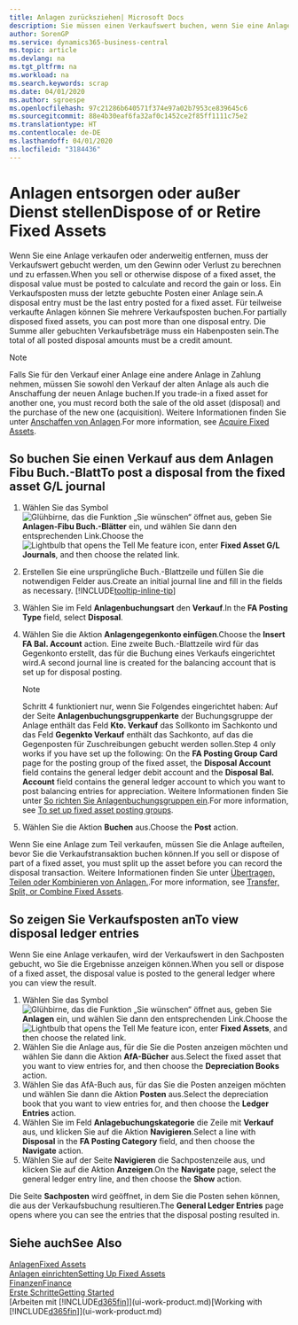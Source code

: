 ```yaml
---
title: Anlagen zurücksziehen| Microsoft Docs
description: Sie müssen einen Verkaufswert buchen, wenn Sie eine Anlage verkaufen oder ausrangieren, die storniert werden sollten.
author: SorenGP
ms.service: dynamics365-business-central
ms.topic: article
ms.devlang: na
ms.tgt_pltfrm: na
ms.workload: na
ms.search.keywords: scrap
ms.date: 04/01/2020
ms.author: sgroespe
ms.openlocfilehash: 97c21286b640571f374e97a02b7953ce839645c6
ms.sourcegitcommit: 88e4b30eaf6fa32af0c1452ce2f85ff1111c75e2
ms.translationtype: HT
ms.contentlocale: de-DE
ms.lasthandoff: 04/01/2020
ms.locfileid: "3184436"
---
```

# <a name="dispose-of-or-retire-fixed-assets"></a><span data-ttu-id="38eea-103">Anlagen entsorgen oder außer Dienst stellen</span><span class="sxs-lookup"><span data-stu-id="38eea-103">Dispose of or Retire Fixed Assets</span></span>
<span data-ttu-id="38eea-104">Wenn Sie eine Anlage verkaufen oder anderweitig entfernen, muss der Verkaufswert gebucht werden, um den Gewinn oder Verlust zu berechnen und zu erfassen.</span><span class="sxs-lookup"><span data-stu-id="38eea-104">When you sell or otherwise dispose of a fixed asset, the disposal value must be posted to calculate and record the gain or loss.</span></span> <span data-ttu-id="38eea-105">Ein Verkaufsposten muss der letzte gebuchte Posten einer Anlage sein.</span><span class="sxs-lookup"><span data-stu-id="38eea-105">A disposal entry must be the last entry posted for a fixed asset.</span></span> <span data-ttu-id="38eea-106">Für teilweise verkaufte Anlagen können Sie mehrere Verkaufsposten buchen.</span><span class="sxs-lookup"><span data-stu-id="38eea-106">For partially disposed fixed assets, you can post more than one disposal entry.</span></span> <span data-ttu-id="38eea-107">Die Summe aller gebuchten Verkaufsbeträge muss ein Habenposten sein.</span><span class="sxs-lookup"><span data-stu-id="38eea-107">The total of all posted disposal amounts must be a credit amount.</span></span>  

> [!NOTE]  
>   <span data-ttu-id="38eea-108">Falls Sie für den Verkauf einer Anlage eine andere Anlage in Zahlung nehmen, müssen Sie sowohl den Verkauf der alten Anlage als auch die Anschaffung der neuen Anlage buchen.</span><span class="sxs-lookup"><span data-stu-id="38eea-108">If you trade-in a fixed asset for another one, you must record both the sale of the old asset (disposal) and the purchase of the new one (acquisition).</span></span> <span data-ttu-id="38eea-109">Weitere Informationen finden Sie unter [Anschaffen von Anlagen](fa-how-acquire.md).</span><span class="sxs-lookup"><span data-stu-id="38eea-109">For more information, see [Acquire Fixed Assets](fa-how-acquire.md).</span></span>  

## <a name="to-post-a-disposal-from-the-fixed-asset-gl-journal"></a><span data-ttu-id="38eea-110">So buchen Sie einen Verkauf aus dem Anlagen Fibu Buch.-Blatt</span><span class="sxs-lookup"><span data-stu-id="38eea-110">To post a disposal from the fixed asset G/L journal</span></span>
1. <span data-ttu-id="38eea-111">Wählen Sie das Symbol ![Glühbirne, das die Funktion „Sie wünschen“ öffnet](media/ui-search/search_small.png "Was möchten Sie tun?") aus, geben Sie **Anlagen-Fibu Buch.-Blätter** ein, und wählen Sie dann den entsprechenden Link.</span><span class="sxs-lookup"><span data-stu-id="38eea-111">Choose the ![Lightbulb that opens the Tell Me feature](media/ui-search/search_small.png "Tell me what you want to do") icon, enter **Fixed Asset G/L Journals**, and then choose the related link.</span></span>  
2. <span data-ttu-id="38eea-112">Erstellen Sie eine ursprüngliche Buch.-Blattzeile und füllen Sie die notwendigen Felder aus.</span><span class="sxs-lookup"><span data-stu-id="38eea-112">Create an initial journal line and fill in the fields as necessary.</span></span> [!INCLUDE[tooltip-inline-tip](includes/tooltip-inline-tip_md.md)]  
3. <span data-ttu-id="38eea-113">Wählen Sie im Feld **Anlagenbuchungsart** den **Verkauf**.</span><span class="sxs-lookup"><span data-stu-id="38eea-113">In the **FA Posting Type** field, select **Disposal**.</span></span>  
4. <span data-ttu-id="38eea-114">Wählen Sie die Aktion **Anlagengegenkonto einfügen**.</span><span class="sxs-lookup"><span data-stu-id="38eea-114">Choose the **Insert FA Bal. Account** action.</span></span> <span data-ttu-id="38eea-115">Eine zweite Buch.-Blattzeile wird für das Gegenkonto erstellt, das für die Buchung eines Verkaufs eingerichtet wird.</span><span class="sxs-lookup"><span data-stu-id="38eea-115">A second journal line is created for the balancing account that is set up for disposal posting.</span></span>  

    > [!NOTE]  
    >   <span data-ttu-id="38eea-116">Schritt 4 funktioniert nur, wenn Sie Folgendes eingerichtet haben: Auf der Seite **Anlagenbuchungsgruppenkarte** der Buchungsgruppe der Anlage enthält das Feld **Kto. Verkauf** das Sollkonto im Sachkonto und das Feld **Gegenkto Verkauf** enthält das Sachkonto, auf das die Gegenposten für Zuschreibungen gebucht werden sollen.</span><span class="sxs-lookup"><span data-stu-id="38eea-116">Step 4 only works if you have set up the following: On the **FA Posting Group Card** page for the posting group of the fixed asset, the **Disposal Account** field contains the general ledger debit account and the **Disposal Bal. Account** field contains the general ledger account to which you want to post balancing entries for appreciation.</span></span> <span data-ttu-id="38eea-117">Weitere Informationen finden Sie unter [So richten Sie Anlagenbuchungsgruppen ein](fa-how-setup-general.md#to-set-up-fixed-asset-posting-groups).</span><span class="sxs-lookup"><span data-stu-id="38eea-117">For more information, see [To set up fixed asset posting groups](fa-how-setup-general.md#to-set-up-fixed-asset-posting-groups).</span></span>  
5. <span data-ttu-id="38eea-118">Wählen Sie die Aktion **Buchen** aus.</span><span class="sxs-lookup"><span data-stu-id="38eea-118">Choose the **Post** action.</span></span>  

<span data-ttu-id="38eea-119">Wenn Sie eine Anlage zum Teil verkaufen, müssen Sie die Anlage aufteilen, bevor Sie die Verkaufstransaktion buchen können.</span><span class="sxs-lookup"><span data-stu-id="38eea-119">If you sell or dispose of part of a fixed asset, you must split up the asset before you can record the disposal transaction.</span></span> <span data-ttu-id="38eea-120">Weitere Informationen finden Sie unter [Übertragen, Teilen oder Kombinieren von Anlagen.](fa-how-trans-split-combine.md).</span><span class="sxs-lookup"><span data-stu-id="38eea-120">For more information, see [Transfer, Split, or Combine Fixed Assets](fa-how-trans-split-combine.md).</span></span>  

## <a name="to-view-disposal-ledger-entries"></a><span data-ttu-id="38eea-121">So zeigen Sie Verkaufsposten an</span><span class="sxs-lookup"><span data-stu-id="38eea-121">To view disposal ledger entries</span></span>
<span data-ttu-id="38eea-122">Wenn Sie eine Anlage verkaufen, wird der Verkaufswert in den Sachposten gebucht, wo Sie die Ergebnisse anzeigen können.</span><span class="sxs-lookup"><span data-stu-id="38eea-122">When you sell or dispose of a fixed asset, the disposal value is posted to the general ledger where you can view the result.</span></span>  

1. <span data-ttu-id="38eea-123">Wählen Sie das Symbol ![Glühbirne, das die Funktion „Sie wünschen“ öffnet](media/ui-search/search_small.png "Was möchten Sie tun?") aus, geben Sie **Anlagen** ein, und wählen Sie dann den entsprechenden Link.</span><span class="sxs-lookup"><span data-stu-id="38eea-123">Choose the ![Lightbulb that opens the Tell Me feature](media/ui-search/search_small.png "Tell me what you want to do") icon, enter **Fixed Assets**, and then choose the related link.</span></span>  
2. <span data-ttu-id="38eea-124">Wählen Sie die Anlage aus, für die Sie die Posten anzeigen möchten und wählen Sie dann die Aktion **AfA-Bücher** aus.</span><span class="sxs-lookup"><span data-stu-id="38eea-124">Select the fixed asset that you want to view entries for, and then choose the **Depreciation Books** action.</span></span>  
3. <span data-ttu-id="38eea-125">Wählen Sie das AfA-Buch aus, für das Sie die Posten anzeigen möchten und wählen Sie dann die Aktion **Posten** aus.</span><span class="sxs-lookup"><span data-stu-id="38eea-125">Select the depreciation book that you want to view entries for, and then choose the **Ledger Entries** action.</span></span>  
4. <span data-ttu-id="38eea-126">Wählen Sie im Feld **Anlagebuchungskategorie** die Zeile mit **Verkauf** aus, und klicken Sie auf die Aktion **Navigieren**.</span><span class="sxs-lookup"><span data-stu-id="38eea-126">Select a line with **Disposal** in the **FA Posting Category** field, and then choose the **Navigate** action.</span></span>  
5. <span data-ttu-id="38eea-127">Wählen Sie auf der Seite **Navigieren** die Sachpostenzeile aus, und klicken Sie auf die Aktion **Anzeigen**.</span><span class="sxs-lookup"><span data-stu-id="38eea-127">On the **Navigate** page, select the general ledger entry line, and then choose the **Show** action.</span></span>  

<span data-ttu-id="38eea-128">Die Seite **Sachposten** wird geöffnet, in dem Sie die Posten sehen können, die aus der Verkaufsbuchung resultieren.</span><span class="sxs-lookup"><span data-stu-id="38eea-128">The **General Ledger Entries** page opens where you can see the entries that the disposal posting resulted in.</span></span>  

## <a name="see-also"></a><span data-ttu-id="38eea-129">Siehe auch</span><span class="sxs-lookup"><span data-stu-id="38eea-129">See Also</span></span>
[<span data-ttu-id="38eea-130">Anlagen</span><span class="sxs-lookup"><span data-stu-id="38eea-130">Fixed Assets</span></span>](fa-manage.md)  
[<span data-ttu-id="38eea-131">Anlagen einrichten</span><span class="sxs-lookup"><span data-stu-id="38eea-131">Setting Up Fixed Assets</span></span>](fa-setup.md)  
[<span data-ttu-id="38eea-132">Finanzen</span><span class="sxs-lookup"><span data-stu-id="38eea-132">Finance</span></span>](finance.md)  
[<span data-ttu-id="38eea-133">Erste Schritte</span><span class="sxs-lookup"><span data-stu-id="38eea-133">Getting Started</span></span>](product-get-started.md)  
<span data-ttu-id="38eea-134">[Arbeiten mit [!INCLUDE[d365fin](includes/d365fin_md.md)]](ui-work-product.md)</span><span class="sxs-lookup"><span data-stu-id="38eea-134">[Working with [!INCLUDE[d365fin](includes/d365fin_md.md)]](ui-work-product.md)</span></span>
